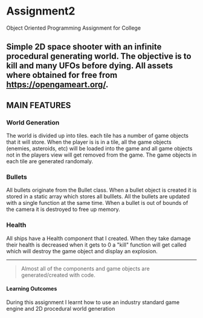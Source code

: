 # Assignment2
Object Oriented Programming Assignment for College

Simple 2D space shooter with an infinite procedural generating world. The objective is to kill and many UFOs before dying. All assets where obtained for free from https://opengameart.org/.
---
## MAIN FEATURES

### World Generation
The world is divided up into tiles. each tile has a number of game objects that it will store. When the player is is in a tile, all the game objects (enemies, asteroids, etc) will be loaded into the game and all game objects not in the players view will get removed from the game. The game objects in each tile are generated randomaly.

### Bullets
All bullets originate from the Bullet class. When a bullet object is created it is stored in a static array which stores all bulllets. All the bullets are updated with a single function at the same time. When a bullet is out of bounds of the camera it is destroyed to free up memory.

### Health
All ships have a Health component that I created. When they take damage their health is decreased when it gets to 0 a "kill" function will get called which will destroy the game object and display an explosion.

---

> Almost all of the components and game objects are generated/created with code.

#### Learning Outcomes
During this assignment I learnt how to use an industry standard game engine and 2D procedural world generation

